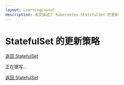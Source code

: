 ```yaml
---
layout: LearningLayout
description: 本文描述了 Kubernetes StatefulSet 的更新
---
```


# StatefulSet 的更新策略

[返回 StatefulSet](./)

正在撰写...


[返回 StatefulSet](./)
